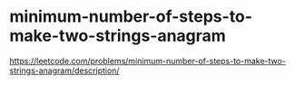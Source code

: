# minimum-number-of-steps-to-make-two-strings-anagram
https://leetcode.com/problems/minimum-number-of-steps-to-make-two-strings-anagram/description/
